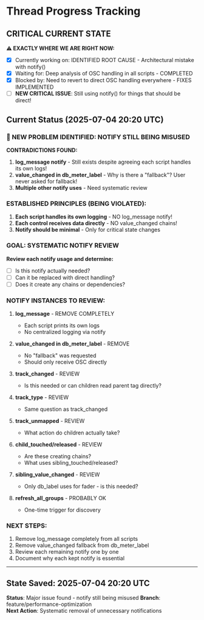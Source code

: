 # Thread Progress Tracking

## CRITICAL CURRENT STATE
**⚠️ EXACTLY WHERE WE ARE RIGHT NOW:**
- [x] Currently working on: IDENTIFIED ROOT CAUSE - Architectural mistake with notify()
- [x] Waiting for: Deep analysis of OSC handling in all scripts - COMPLETED
- [x] Blocked by: Need to revert to direct OSC handling everywhere - FIXES IMPLEMENTED
- [ ] **NEW CRITICAL ISSUE**: Still using notify() for things that should be direct!

## Current Status (2025-07-04 20:20 UTC)

### 🚨 NEW PROBLEM IDENTIFIED: NOTIFY STILL BEING MISUSED

**CONTRADICTIONS FOUND:**
1. **log_message notify** - Still exists despite agreeing each script handles its own logs!
2. **value_changed in db_meter_label** - Why is there a "fallback"? User never asked for fallback!
3. **Multiple other notify uses** - Need systematic review

### ESTABLISHED PRINCIPLES (BEING VIOLATED):
1. **Each script handles its own logging** - NO log_message notify!
2. **Each control receives data directly** - NO value_changed chains!
3. **Notify should be minimal** - Only for critical state changes

### GOAL: SYSTEMATIC NOTIFY REVIEW

**Review each notify usage and determine:**
- [ ] Is this notify actually needed?
- [ ] Can it be replaced with direct handling?
- [ ] Does it create any chains or dependencies?

### NOTIFY INSTANCES TO REVIEW:

1. **log_message** - REMOVE COMPLETELY
   - Each script prints its own logs
   - No centralized logging via notify

2. **value_changed in db_meter_label** - REMOVE
   - No "fallback" was requested
   - Should only receive OSC directly

3. **track_changed** - REVIEW
   - Is this needed or can children read parent tag directly?

4. **track_type** - REVIEW
   - Same question as track_changed

5. **track_unmapped** - REVIEW
   - What action do children actually take?

6. **child_touched/released** - REVIEW
   - Are these creating chains?
   - What uses sibling_touched/released?

7. **sibling_value_changed** - REVIEW
   - Only db_label uses for fader - is this needed?

8. **refresh_all_groups** - PROBABLY OK
   - One-time trigger for discovery

### NEXT STEPS:
1. Remove log_message completely from all scripts
2. Remove value_changed fallback from db_meter_label
3. Review each remaining notify one by one
4. Document why each kept notify is essential

---

## State Saved: 2025-07-04 20:20 UTC
**Status**: Major issue found - notify still being misused
**Branch**: feature/performance-optimization  
**Next Action**: Systematic removal of unnecessary notifications